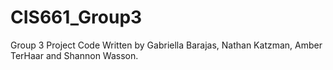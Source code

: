 # CIS661_Group3
Group 3 Project Code Written by Gabriella Barajas, Nathan Katzman, Amber TerHaar and Shannon Wasson.

